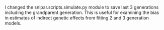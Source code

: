 I changed the snipar.scripts.simulate.py module to save last 3 generations
including the grandparent generation. This is useful for examining the bias 
in estimates of indirect genetic effects from fitting 2 and 3 generation models.
